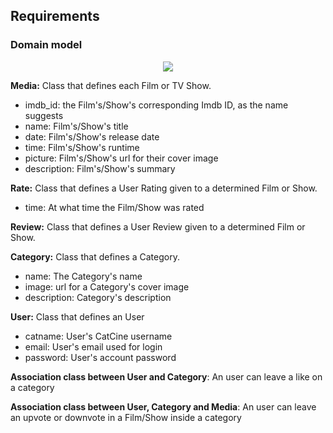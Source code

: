 
## Requirements

### Domain model

 <p align="center" justify="center">
  <img src="https://user-images.githubusercontent.com/92693155/224860308-f52eeb1a-e21e-439b-8f7d-f167da0bb6c0.jpeg">
</p>


**Media:** Class that defines each Film or TV Show.
- imdb_id: the Film's/Show's corresponding Imdb ID, as the name suggests
- name: Film's/Show's title
- date: Film's/Show's release date
- time: Film's/Show's runtime
- picture: Film's/Show's url for their cover image
- description: Film's/Show's summary

**Rate:** Class that defines a User Rating given to a determined Film or Show.
- time: At what time the Film/Show was rated

**Review:** Class that defines a User Review given to a determined Film or Show.

**Category:** Class that defines a Category.
- name: The Category's name
- image: url for a Category's cover image
- description: Category's description

**User:** Class that defines an User
- catname: User's CatCine username
- email: User's email used for login
- password: User's account password

**Association class between User and Category**: An user can leave a like on a category

<p></p>

**Association class between User, Category and Media**: An user can leave an upvote or downvote in a Film/Show inside a category
